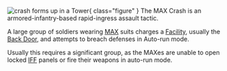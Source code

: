 ![ crash forms up in a
[Tower](../locations/Towers.md)](../images/Max_Crash.jpg){
class="figure" } The MAX Crash is an armored-infantry-based rapid-ingress
assault tactic.

A large group of soldiers wearing [MAX](../armor/Mechanized_Assault_Exo-Suit.md)
suits charges a [Facility](../locations/Facilities.md), usually the
[Back Door](../locations/Back_Door.md), and attempts to breach defenses in
Auto-run mode.

Usually this requires a significant group, as the MAXes are unable to open
locked [IFF](../terminology/IFF.md) panels or fire their weapons in auto-run
mode.

